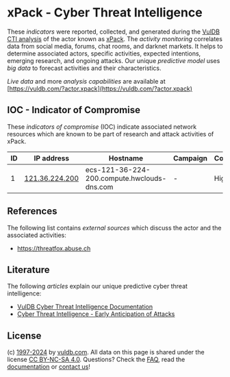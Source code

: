 # xPack - Cyber Threat Intelligence

These _indicators_ were reported, collected, and generated during the [VulDB CTI analysis](https://vuldb.com/?kb.cti) of the actor known as [xPack](https://vuldb.com/?actor.xpack). The _activity monitoring_ correlates data from social media, forums, chat rooms, and darknet markets. It helps to determine associated actors, specific activities, expected intentions, emerging research, and ongoing attacks. Our unique _predictive model_ uses _big data_ to forecast activities and their characteristics.

_Live data_ and more _analysis capabilities_ are available at [https://vuldb.com/?actor.xpack](https://vuldb.com/?actor.xpack)

## IOC - Indicator of Compromise

These _indicators of compromise_ (IOC) indicate associated network resources which are known to be part of research and attack activities of xPack.

ID | IP address | Hostname | Campaign | Confidence
-- | ---------- | -------- | -------- | ----------
1 | [121.36.224.200](https://vuldb.com/?ip.121.36.224.200) | ecs-121-36-224-200.compute.hwclouds-dns.com | - | High

## References

The following list contains _external sources_ which discuss the actor and the associated activities:

* https://threatfox.abuse.ch

## Literature

The following _articles_ explain our unique predictive cyber threat intelligence:

* [VulDB Cyber Threat Intelligence Documentation](https://vuldb.com/?kb.cti)
* [Cyber Threat Intelligence - Early Anticipation of Attacks](https://www.scip.ch/en/?labs.20201022)

## License

(c) [1997-2024](https://vuldb.com/?kb.changelog) by [vuldb.com](https://vuldb.com/?kb.about). All data on this page is shared under the license [CC BY-NC-SA 4.0](https://creativecommons.org/licenses/by-nc-sa/4.0/). Questions? Check the [FAQ](https://vuldb.com/?kb.faq), read the [documentation](https://vuldb.com/?kb) or [contact us](https://vuldb.com/?contact)!
